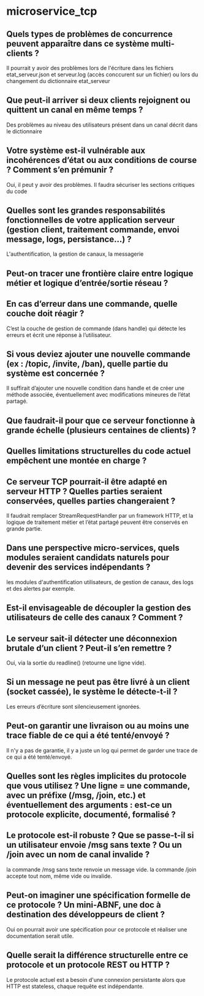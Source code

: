 # microservice_tcp

## Quels types de problèmes de concurrence peuvent apparaître dans ce système multi-clients ?
Il pourrait y avoir des problèmes lors de l'écriture dans les fichiers etat_serveur.json et serveur.log (accès conccurent sur un fichier) ou lors du changement du dictionnaire 
etat_serveur

## Que peut-il arriver si deux clients rejoignent ou quittent un canal en même temps ?
Des problèmes au niveau des utilisateurs présent dans un canal décrit dans le dictionnaire

## Votre système est-il vulnérable aux incohérences d’état ou aux conditions de course ? Comment s’en prémunir ?
Oui, il peut y avoir des problèmes. Il faudra sécuriser les sections critiques du code

## Quelles sont les grandes responsabilités fonctionnelles de votre application serveur (gestion client, traitement commande, envoi message, logs, persistance…) ?
L'authentification, la gestion de canaux, la messagerie

## Peut-on tracer une frontière claire entre logique métier et logique d’entrée/sortie réseau ?

## En cas d’erreur dans une commande, quelle couche doit réagir ?
C’est la couche de gestion de commande (dans handle) qui détecte les erreurs et écrit une réponse à l’utilisateur.

## Si vous deviez ajouter une nouvelle commande (ex : /topic, /invite, /ban), quelle partie du système est concernée ?
Il suffirait d’ajouter une nouvelle condition dans handle et de créer une méthode associée, éventuellement avec modifications mineures de l’état partagé.

## Que faudrait-il pour que ce serveur fonctionne à grande échelle (plusieurs centaines de clients) ?

## Quelles limitations structurelles du code actuel empêchent une montée en charge ?

## Ce serveur TCP pourrait-il être adapté en serveur HTTP ? Quelles parties seraient conservées, quelles parties changeraient ?
Il faudrait remplacer StreamRequestHandler par un framework HTTP, et la logique de traitement métier et l’état partagé peuvent être conservés en grande partie.

## Dans une perspective micro-services, quels modules seraient candidats naturels pour devenir des services indépendants ?
les modules d'authentification utilisateurs, de gestion de canaux, des logs et des alertes par exemple.

## Est-il envisageable de découpler la gestion des utilisateurs de celle des canaux ? Comment ?

## Le serveur sait-il détecter une déconnexion brutale d’un client ? Peut-il s’en remettre ?
Oui, via la sortie du readline() (retourne une ligne vide).

## Si un message ne peut pas être livré à un client (socket cassée), le système le détecte-t-il ?
Les erreurs d’écriture sont silencieusement ignorées.

## Peut-on garantir une livraison ou au moins une trace fiable de ce qui a été tenté/envoyé ?
Il n'y a pas de garantie, il y a juste un log qui permet de garder une trace de ce qui a été tenté/envoyé.

## Quelles sont les règles implicites du protocole que vous utilisez ? Une ligne = une commande, avec un préfixe (/msg, /join, etc.) et éventuellement des arguments : est-ce un protocole explicite, documenté, formalisé ?

## Le protocole est-il robuste ? Que se passe-t-il si un utilisateur envoie /msg sans texte ? Ou un /join avec un nom de canal invalide ?
la commande /msg sans texte renvoie un message vide.
la commande /join accepte tout nom, même vide ou invalide.

## Peut-on imaginer une spécification formelle de ce protocole ? Un mini-ABNF, une doc à destination des développeurs de client ?
Oui on pourrait avoir une spécification pour ce protocole et réaliser une documentation serait utile.

## Quelle serait la différence structurelle entre ce protocole et un protocole REST ou HTTP ?
Le protocole actuel est a besoin d'une connexion persistante alors que HTTP est stateless, chaque requête est indépendante.






